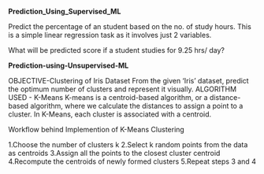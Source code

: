 **Prediction_Using_Supervised_ML**

Predict the percentage of an student based on the no. of study hours. This is a simple linear regression task as it involves just 2 variables. 

What will be predicted score if a student studies for 9.25 hrs/ day?



**Prediction-using-Unsupervised-ML**

OBJECTIVE-Clustering of Iris Dataset
From the given ‘Iris’ dataset, predict the optimum number of clusters and represent it visually.
ALGORITHM USED - K-Means
K-means is a centroid-based algorithm, or a distance-based algorithm, where we calculate the distances to assign a point to a cluster. In K-Means, each cluster is associated with a centroid.

Workflow behind Implemention of K-Means Clustering

1.Choose the number of clusters k
2.Select k random points from the data as centroids
3.Assign all the points to the closest cluster centroid
4.Recompute the centroids of newly formed clusters
5.Repeat steps 3 and 4

